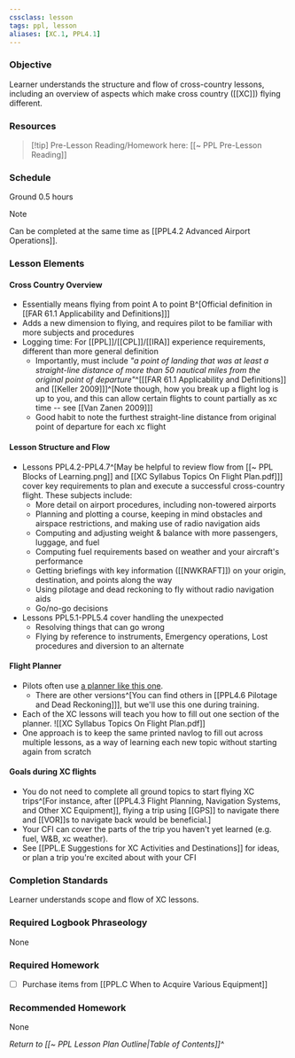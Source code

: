 ```yaml
---
cssclass: lesson
tags: ppl, lesson
aliases: [XC.1, PPL4.1]
---
```

### Objective
Learner understands the structure and flow of cross-country lessons, including an overview of aspects which make cross country ([[XC]]) flying different.

### Resources
> [!tip] Pre-Lesson Reading/Homework here: [[~ PPL Pre-Lesson Reading]]

### Schedule
Ground 0.5 hours

> [!note] 
> Can be completed at the same time as [[PPL4.2 Advanced Airport Operations]].

### Lesson Elements
#### Cross Country Overview
- Essentially means flying from point A to point B^[Official definition in [[FAR 61.1 Applicability and Definitions]]]
- Adds a new dimension to flying, and requires pilot to be familiar with more subjects and procedures
- Logging time: For [[PPL]]/[[CPL]]/[[IRA]] experience requirements, different than more general definition
	- Importantly, must include *"a point of landing that was at least a straight-line distance of more than 50 nautical miles from the original point of departure"*^[[[FAR 61.1 Applicability and Definitions]] and [[Keller 2009]]]^[Note though, how you break up a flight log is up to you, and this can allow certain flights to count partially as xc time -- see [[Van Zanen 2009]]]
	- Good habit to note the furthest straight-line distance from original point of departure for each xc flight

#### Lesson Structure and Flow
- Lessons PPL4.2-PPL4.7^[May be helpful to review flow from [[~ PPL Blocks of Learning.png]] and [[XC Syllabus Topics On Flight Plan.pdf]]] cover key requirements to plan and execute a successful cross-country flight. These subjects include:
	- More detail on airport procedures, including non-towered airports
	- Planning and plotting a course, keeping in mind obstacles and airspace restrictions, and making use of radio navigation aids
	- Computing and adjusting weight & balance with more passengers, luggage, and fuel
	- Computing fuel requirements based on weather and your aircraft's performance
	- Getting briefings with key information ([[NWKRAFT]]) on your origin, destination, and points along the way
	- Using pilotage and dead reckoning to fly without radio navigation aids
	- Go/no-go decisions
- Lessons PPL5.1-PPL5.4 cover handling the unexpected
	- Resolving things that can go wrong
	- Flying by reference to instruments, Emergency operations, Lost procedures and diversion to an alternate

#### Flight Planner
- Pilots often use [a planner like this one](https://www.dauntless-soft.com/products/Freebies/VFRFlightPlanner/). 
	- There are other versions^[You can find others in [[PPL4.6 Pilotage and Dead Reckoning]]], but we'll use this one during training.
- Each of the XC lessons will teach you how to fill out one section of the planner. ![[XC Syllabus Topics On Flight Plan.pdf]]
- One approach is to keep the same printed navlog to fill out across multiple lessons, as a way of learning each new topic without starting again from scratch

#### Goals during XC flights
- You do not need to complete all ground topics to start flying XC trips^[For instance, after [[PPL4.3 Flight Planning, Navigation Systems, and Other XC Equipment]], flying a trip using [[GPS]] to navigate there and [[VOR]]s to navigate back would be beneficial.]
- Your CFI can cover the parts of the trip you haven't yet learned (e.g. fuel, W&B, xc weather).
- See [[PPL.E Suggestions for XC Activities and Destinations]] for ideas, or plan a trip you're excited about with your CFI

### Completion Standards
Learner understands scope and flow of XC lessons.

### Required Logbook Phraseology
None

### Required Homework
- [ ] Purchase items from [[PPL.C When to Acquire Various Equipment]]

### Recommended Homework 
None

*Return to [[~ PPL Lesson Plan Outline|Table of Contents]]^*